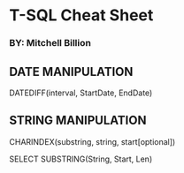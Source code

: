 # T-SQL Cheat Sheet
### BY: Mitchell Billion

## DATE MANIPULATION

DATEDIFF(interval, StartDate, EndDate)

## STRING MANIPULATION

CHARINDEX(substring, string, start[optional])

SELECT SUBSTRING(String, Start, Len)
